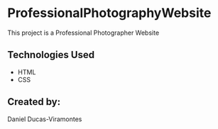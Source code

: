 # ProfessionalPhotographyWebsite
 This project is a Professional Photographer Website


##  **Technologies Used**

- HTML
- CSS




##  **Created by**:



Daniel Ducas-Viramontes

